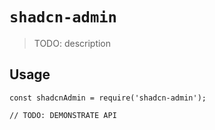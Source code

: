 # `shadcn-admin`

> TODO: description

## Usage

```
const shadcnAdmin = require('shadcn-admin');

// TODO: DEMONSTRATE API
```
